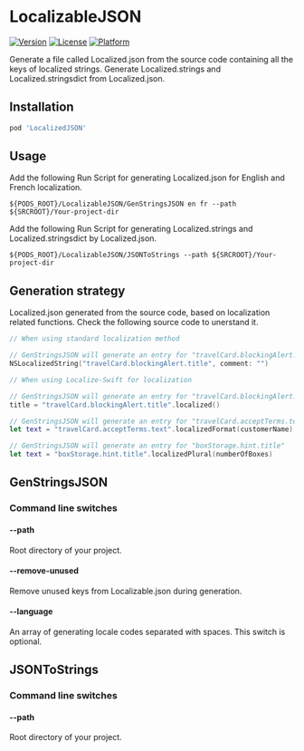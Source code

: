 # LocalizableJSON
[![Version](https://img.shields.io/cocoapods/v/LocalizableJSON.svg?style=flat)](https://cocoapods.org/pods/LocalizableJSON)
[![License](https://img.shields.io/cocoapods/l/LocalizableJSON.svg?style=flat)](https://cocoapods.org/pods/LocalizableJSON)
[![Platform](https://img.shields.io/cocoapods/p/LocalizableJSON.svg?style=flat)](https://cocoapods.org/pods/LocalizableJSON)

Generate a file called Localized.json from the source code containing all the keys of localized strings.
Generate Localized.strings and Localized.stringsdict from Localized.json.

## Installation

```ruby
pod 'LocalizedJSON'
```

## Usage

Add the following Run Script for generating Localized.json for English and French localization.
```
${PODS_ROOT}/LocalizableJSON/GenStringsJSON en fr --path ${SRCROOT}/Your-project-dir
```

Add the following Run Script for generating Localized.strings and Localized.stringsdict by Localized.json.
```
${PODS_ROOT}/LocalizableJSON/JSONToStrings --path ${SRCROOT}/Your-project-dir
```

## Generation strategy

Localized.json generated from the source code, based on localization related functions. Check the following source code to unerstand it.
```swift
// When using standard localization method

// GenStringsJSON will generate an entry for "travelCard.blockingAlert.title"
NSLocalizedString("travelCard.blockingAlert.title", comment: "")
```
```swift
// When using Localize-Swift for localization

// GenStringsJSON will generate an entry for "travelCard.blockingAlert.title"
title = "travelCard.blockingAlert.title".localized()

// GenStringsJSON will generate an entry for "travelCard.acceptTerms.text"
let text = "travelCard.acceptTerms.text".localizedFormat(customerName)

// GenStringsJSON will generate an entry for "boxStorage.hint.title"
let text = "boxStorage.hint.title".localizedPlural(numberOfBoxes)
```

## GenStringsJSON

### Command line switches

#### --path

Root directory of your project.

#### --remove-unused

Remove unused keys from Localizable.json during generation.

#### --language

An array of generating locale codes separated with spaces. This switch is optional.

## JSONToStrings

### Command line switches

#### --path

Root directory of your project.
